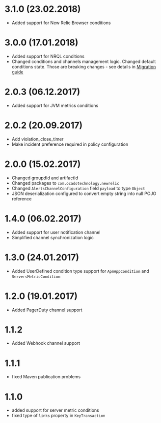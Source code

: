 # 3.1.0 (23.02.2018)
- Added support for New Relic Browser conditions 

# 3.0.0 (17.01.2018)
- Added support for NRQL conditions
- Changed conditions and channels management logic. Changed default conditions state. Those are breaking changes - see details in 
[Migration guide](MIGRATION.md)

# 2.0.3 (06.12.2017)
- Added support for JVM metrics conditions

# 2.0.2 (20.09.2017)
- Add violation_close_timer
- Make incident preference required in policy configuration

# 2.0.0 (15.02.2017)
- Changed groupdId and artifactId
- Changed packages to `com.ocadotechnology.newrelic`
- Changed `AlertsChannelConfiguration` field `payload` to type `Object`
- JSON deserialization configured to convert empty string into null POJO reference 

# 1.4.0 (06.02.2017)
- Added support for user notification channel 
- Simplified channel synchronization logic

# 1.3.0 (24.01.2017)
- Added UserDefined condition type support for `ApmAppCondition` and `ServersMetricCondition`

# 1.2.0 (19.01.2017)
- Added PagerDuty channel support

# 1.1.2
- Added Webhook channel support

# 1.1.1
- fixed Maven publication problems

# 1.1.0
- added support for server metric conditions
- fixed type of `links` property in `KeyTransaction` 
